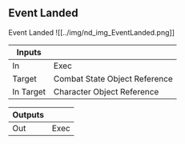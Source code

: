 ## Event Landed
Event Landed
![[../img/nd_img_EventLanded.png]]

|Inputs||
|--|--|
| In | Exec |
| Target | Combat State Object Reference |
| In Target | Character Object Reference |

|Outputs||
|--|--|
| Out | Exec |
